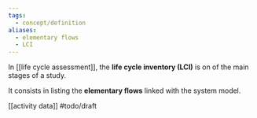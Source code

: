 ```yaml
---
tags:
  - concept/definition
aliases:
  - elementary flows
  - LCI
---
```

In [[life cycle assessment]], the **life cycle inventory (LCI)** is on of the main stages of a study.

It consists in listing the **elementary flows** linked with the system model.

[[activity data]]
#todo/draft 